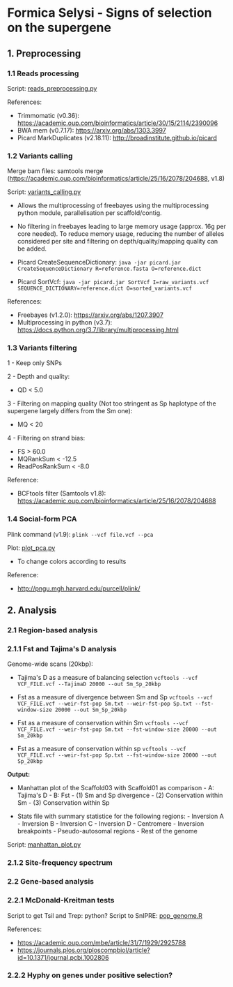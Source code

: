 # Formica Selysi - Signs of selection on the supergene

## 1. Preprocessing

### 1.1 Reads processing
Script: [reads_preprocessing.py](https://github.com/Mass23/FormicaSelysiBalSel/blob/master/reads_preprocessing.py)

References:
- Trimmomatic (v0.36): https://academic.oup.com/bioinformatics/article/30/15/2114/2390096
- BWA mem (v0.7.17): https://arxiv.org/abs/1303.3997
- Picard MarkDuplicates (v2.18.11): http://broadinstitute.github.io/picard

### 1.2 Variants calling
Merge bam files: samtools merge (https://academic.oup.com/bioinformatics/article/25/16/2078/204688, v1.8)

Script: [variants_calling.py](https://github.com/Mass23/FormicaSelysiBalSel/blob/master/variants_calling.py)
- Allows the multiprocessing of freebayes using the multiprocessing python module, parallelisation per scaffold/contig.
- No filtering in freebayes leading to large memory usage (approx. 16g per core needed). To reduce memory usage, reducing the number of alleles considered per site and filtering on depth/quality/mapping quality can be added.

- Picard CreateSequenceDictionary:
```java -jar picard.jar CreateSequenceDictionary R=reference.fasta O=reference.dict```

- Picard SortVcf:
```java -jar picard.jar SortVcf I=raw_variants.vcf SEQUENCE_DICTIONARY=reference.dict O=sorted_variants.vcf```

References:
- Freebayes (v1.2.0):  https://arxiv.org/abs/1207.3907
- Multiprocessing in python (v3.7): https://docs.python.org/3.7/library/multiprocessing.html

### 1.3 Variants filtering
1 - Keep only SNPs

2 - Depth and quality:
- QD < 5.0

3 - Filtering on mapping quality (Not too stringent as Sp haplotype of the supergene largely differs from the Sm one):
- MQ < 20

4 - Filtering on strand bias:
- FS > 60.0
- MQRankSum < -12.5
- ReadPosRankSum < -8.0

Reference:
- BCFtools filter (Samtools v1.8): https://academic.oup.com/bioinformatics/article/25/16/2078/204688

### 1.4 Social-form PCA
Plink command (v1.9): 
```plink --vcf file.vcf --pca```

Plot: [plot_pca.py](https://github.com/Mass23/FormicaSelysiBalSel/blob/master/plot_pca.py)
- To change colors according to results

Reference:
- http://pngu.mgh.harvard.edu/purcell/plink/

## 2. Analysis

### 2.1 Region-based analysis

### 2.1.1 Fst and Tajima's D analysis

Genome-wide scans (20kbp):
- Tajima's D as a measure of balancing selection
```vcftools --vcf VCF_FILE.vcf --TajimaD 20000 --out Sm_Sp_20kbp```

- Fst as a measure of divergence between Sm and Sp
```vcftools --vcf VCF_FILE.vcf --weir-fst-pop Sm.txt --weir-fst-pop Sp.txt --fst-window-size 20000 --out Sm_Sp_20kbp```

- Fst as a measure of conservation within Sm
```vcftools --vcf VCF_FILE.vcf --weir-fst-pop Sm.txt --fst-window-size 20000 --out Sm_20kbp```

- Fst as a measure of conservation within sp
```vcftools --vcf VCF_FILE.vcf --weir-fst-pop Sp.txt --fst-window-size 20000 --out Sp_20kbp```

**Output:**

- Manhattan plot of the Scaffold03 with Scaffold01 as comparison 
      - A: Tajima's D
      - B: Fst 
            - (1) Sm and Sp divergence 
            - (2) Conservation within Sm 
            - (3) Conservation within Sp
      
- Stats file with summary statistice for the following regions:
      - Inversion A
      - Inversion B
      - Inversion C
      - Inversion D
      - Centromere
      - Inversion breakpoints
      - Pseudo-autosomal regions
      - Rest of the genome
      
Script: [manhattan_plot.py]()

### 2.1.2 Site-frequency spectrum

### 2.2 Gene-based analysis

### 2.2.1 McDonald-Kreitman tests
Script to get Tsil and Trep: python?
Script to SnIPRE: [pop_genome.R](https://github.com/Mass23/FormicaSelysiBalSel/blob/master/pop_genome.R)

References:
- https://academic.oup.com/mbe/article/31/7/1929/2925788
- https://journals.plos.org/ploscompbiol/article?id=10.1371/journal.pcbi.1002806

### 2.2.2 Hyphy on genes under positive selection?
